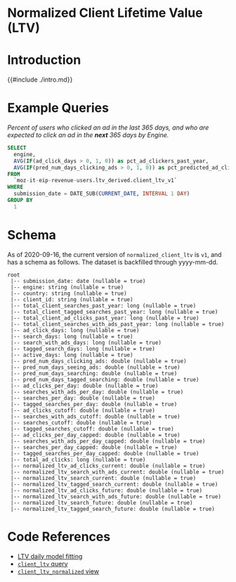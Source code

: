 # Normalized Client Lifetime Value (LTV)

<!-- toc -->

# Introduction

{{#include ./intro.md}}


# Example Queries



*Percent of users who clicked an ad in the last 365 days, and who are expected to click an ad in the **next** 365 days by Engine.*
```sql
SELECT
  engine,
  AVG(IF(ad_click_days > 0, 1, 0)) as pct_ad_clickers_past_year,
  AVG(IF(pred_num_days_clicking_ads > 0, 1, 0)) as pct_predicted_ad_clickers_next_year
FROM
  `moz-it-eip-revenue-users.ltv_derived.client_ltv_v1`
WHERE
  submission_date = DATE_SUB(CURRENT_DATE, INTERVAL 1 DAY)
GROUP BY
  1

```

# Schema

As of 2020-09-16,
the current version of `normalized_client_ltv` is `v1`,
and has a schema as follows.
The dataset is backfilled through yyyy-mm-dd.

```
root
 |-- submission_date: date (nullable = true)
 |-- engine: string (nullable = true)
 |-- country: string (nullable = true)
 |-- client_id: string (nullable = true)
 |-- total_client_searches_past_year: long (nullable = true)
 |-- total_client_tagged_searches_past_year: long (nullable = true)
 |-- total_client_ad_clicks_past_year: long (nullable = true)
 |-- total_client_searches_with_ads_past_year: long (nullable = true)
 |-- ad_click_days: long (nullable = true)
 |-- search_days: long (nullable = true)
 |-- search_with_ads_days: long (nullable = true)
 |-- tagged_search_days: long (nullable = true)
 |-- active_days: long (nullable = true)
 |-- pred_num_days_clicking_ads: double (nullable = true)
 |-- pred_num_days_seeing_ads: double (nullable = true)
 |-- pred_num_days_searching: double (nullable = true)
 |-- pred_num_days_tagged_searching: double (nullable = true)
 |-- ad_clicks_per_day: double (nullable = true)
 |-- searches_with_ads_per_day: double (nullable = true)
 |-- searches_per_day: double (nullable = true)
 |-- tagged_searches_per_day: double (nullable = true)
 |-- ad_clicks_cutoff: double (nullable = true)
 |-- searches_with_ads_cutoff: double (nullable = true)
 |-- searches_cutoff: double (nullable = true)
 |-- tagged_searches_cutoff: double (nullable = true)
 |-- ad_clicks_per_day_capped: double (nullable = true)
 |-- searches_with_ads_per_day_capped: double (nullable = true)
 |-- searches_per_day_capped: double (nullable = true)
 |-- tagged_searches_per_day_capped: double (nullable = true)
 |-- total_ad_clicks: long (nullable = true)
 |-- normalized_ltv_ad_clicks_current: double (nullable = true)
 |-- normalized_ltv_search_with_ads_current: double (nullable = true)
 |-- normalized_ltv_search_current: double (nullable = true)
 |-- normalized_ltv_tagged_search_current: double (nullable = true)
 |-- normalized_ltv_ad_clicks_future: double (nullable = true)
 |-- normalized_ltv_search_with_ads_future: double (nullable = true)
 |-- normalized_ltv_search_future: double (nullable = true)
 |-- normalized_ltv_tagged_search_future: double (nullable = true)
 ```

 # Code References

* [LTV daily model fitting](https://github.com/mozilla/telemetry-airflow/blob/master/jobs/ltv_daily.py)
* [`client_ltv` query](https://github.com/mozilla/bigquery-etl/blob/master/sql/revenue_derived/client_ltv_v1/query.sql)
* [`client_ltv_normalized`  view](https://github.com/mozilla/bigquery-etl/blob/master/sql/revenue_derived/client_ltv_normalized/query.sql)




